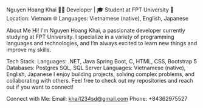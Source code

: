 Nguyen Hoang Khai
👨‍💻 Developer | 🎓 Student at FPT University
📍 Location: Vietnam
🌐 Languages: Vietnamese (native), English, Japanese

About Me
Hi! I'm Nguyen Hoang Khai, a passionate developer currently studying at FPT University. I specialize in a variety of programming languages and technologies, and I’m always excited to learn new things and improve my skills.

Tech Stack:
Languages: .NET, Java Spring Boot, C, HTML, CSS, Bootstrap 5
Databases: Postgres SQL, SQL Server
Languages: Vietnamese (native), English, Japanese
I enjoy building projects, solving complex problems, and collaborating with others. Feel free to check out my repositories and reach out if you want to connect!

Connect with Me:
Email: khai1234sd@gmail.com
Phone: +84362975527

<!---
KhaiNguyenHoang/KhaiNguyenHoang is a ✨ special ✨ repository because its `README.md` (this file) appears on your GitHub profile.
You can click the Preview link to take a look at your changes.
--->
